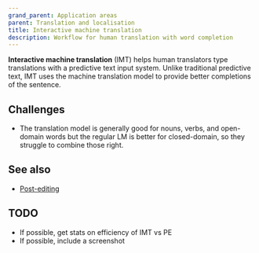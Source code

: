 ```yaml
---
grand_parent: Application areas
parent: Translation and localisation
title: Interactive machine translation
description: Workflow for human translation with word completion
---
```


**Interactive machine translation** (IMT) helps human translators type translations with a predictive text input system.
Unlike traditional predictive text, IMT uses the machine translation model to provide better completions of the sentence.

## Challenges

- The translation model is generally good for nouns, verbs, and open-domain words but the regular LM is better for closed-domain, so they struggle to combine those right.


## See also

- [Post-editing](post-editing.md)

## TODO

- If possible, get stats on efficiency of IMT vs PE
- If possible, include a screenshot